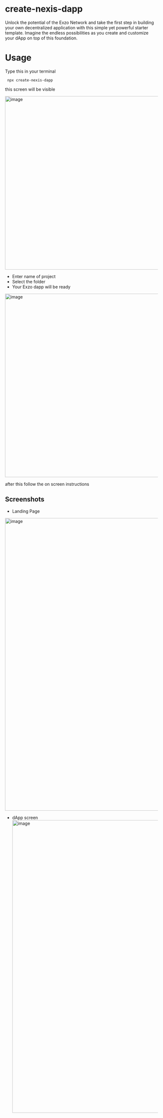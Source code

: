# create-nexis-dapp
Unlock the potential of the Exzo Network and take the first step in building your own decentralized application with this simple yet powerful starter template. Imagine the endless possibilities as you create and customize your dApp on top of this foundation.

# Usage

Type this in your terminal

``` npx create-nexis-dapp```

this screen will be visible

<img width="569" alt="image" src="https://github.com/Exzo-Network/create-nexis-dapp-Boilerplate/assets/139626898/00cca8fe-ea5e-48c1-8fca-43b5cd7aeece">


- Enter name of project
- Select the folder
- Your Exzo dapp will be ready


<img width="602" alt="image" src="https://github.com/Exzo-Network/create-nexis-dapp-Boilerplate/assets/139626898/2caff406-4143-4fa6-8577-94c90e41197c">


after this follow the on screen instructions

## Screenshots
- Landing Page
<img width="960" alt="image" src="https://github.com/Exzo-Network/create-nexis-dapp-Boilerplate/assets/139626898/6cea640c-6214-4934-a7dc-5a0ada2bc8a1">

- dApp screen
  <img width="960" alt="image" src="https://github.com/Exzo-Network/create-nexis-dapp-Boilerplate/assets/139626898/6543874c-63b9-47db-b072-1eecbf8f8295">


